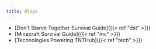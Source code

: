 ```yaml
---
title: Blogs
---
```


- [Don't Starve Together Survival Guide]({{< ref "dst" >}})
- [Minecraft Survival Guide]({{< ref "mc" >}})
- [Technologies Powering TNTHub]({{< ref "tech" >}})
